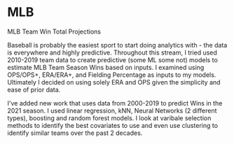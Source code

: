 # MLB
MLB Team Win Total Projections


Baseball is probably the easiest sport to start doing analytics with - the data is everywhere and highly predictive. Throughout this stream, I tried used 2010-2019 team data to create predictive (some ML some not) models to estimate MLB Team Season Wins based on inputs. I examined using OPS/OPS+, ERA/ERA+, and Fielding Percentage as inputs to my models. Ultimately I decided on using solely ERA and OPS given the simplicity and ease of prior data. 

I've added new work that uses data from 2000-2019 to predict Wins in the 2021 season. I used linear regression, kNN, Neural Networks (2 different types), boosting and random forest models. I look at varibale selection methods to identify the best covariates to use and even use clustering to identify similar teams over the past 2 decades.
